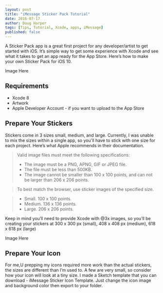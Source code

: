 ```yaml
---
layout: post
title: "iMessage Sticker Pack Tutorial"
date: 2016-07-17
author: Doug Harper
tags: [Tips, Tutorial, Xcode, apps, iMessage]
published: false
---
```


A Sticker Pack app is a great first project for any developer/artist to get started with iOS.  It’s simple way to get some experience with Xcode and see what it takes to get an app ready for the App Store.  Here’s how to make your own Sticker Pack for iOS 10.

Image Here

## Requirements
* Xcode 8 
* Artwork
* Apple Developer Account - if you want to upload to the App Store 

## Prepare Your Stickers

Stickers come in 3 sizes small, medium, and large.  Currently, I was unable to mix the sizes within a single app, so you'll have to stick with one size for each project.  Here’s what Apple recommends in their documentation.

> Valid image files must meet the following specifications:
> 
> * The image must be a PNG, APNG, GIF or JPEG file.
> * The file must be less than 500KB.
> * The image cannot be smaller than 100 x 100 points, and can not be larger than 206 x 206 points.

> To best match the browser, use sticker images of the specified size. 

> * Small. 100 x 100 points.
> * Medium. 136 x 136 points.
> * Large. 206 x 206 points.

Keep in mind you’ll need to provide Xcode with @3x images, so you’ll be creating your  stickers at 300 x 300 px (small), 408 x 408 px (medium), 618 x 618 px (large) 

Image Here

## Prepare Your Icon

For me,U prepping my icons required more work than the actual stickers, the sizes are different than I’m used to.  A few are very small, so consider how your icon will look at a tiny size.  I made a Sketch template that you can download - iMessage Sticker Icon Template.  Just change the icon image and background color then export to your folder.
